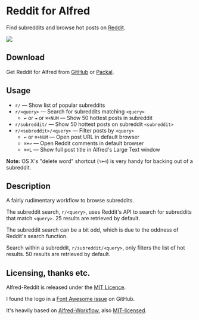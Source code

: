 
# Reddit for Alfred #

Find subreddits and browse hot posts on [Reddit][reddit].

![][demo]

## Download ##

Get Reddit for Alfred from [GitHub][gh-releases] or [Packal][packal-page].

## Usage ##

- `r/` — Show list of popular subreddits
- `r/<query>` — Search for subreddits matching `<query>`
    - `↩` or `⇥` or `⌘+NUM` — Show 50 hottest posts in subreddit
- `r/subreddit/` — Show 50 hottest posts on subreddit `<subreddit>`
- `r/<subreddit>/<query>` — Filter posts by `<query>`
    - `↩` or `⌘+NUM` — Open post URL in default browser
    - `⌘+↩` — Open Reddit comments in default browser
    - `⌘+L` — Show full post title in Alfred's Large Text window

**Note:** OS X's "delete word" shortcut (`⌥+⌫`) is very handy for backing
out of a subreddit.

## Description ##

A fairly rudimentary workflow to browse subreddits.

The subreddit search, `r/<query>`, uses Reddit's API to search for subreddits
that match `<query>`. 25 results are retrieved by default.

The subreddit search can be a bit odd, which is due to the oddness of Reddit's
search function.

Search within a subreddit, `r/subreddit/<query>`, only filters the list of hot
results. 50 results are retrieved by default.

## Licensing, thanks etc. ##

Alfred-Reddit is released under the [MIT Licence][mit].

I found the logo in a [Font Awesome issue][logo-source] on GitHub.

It's heavily based on [Alfred-Workflow][alfred-workflow], also [MIT-licensed][mit].

[reddit]: http://www.reddit.com
[mit]: http://opensource.org/licenses/MIT
[alfred-workflow]: http://www.deanishe.net/alfred-workflow/
[logo-source]: https://github.com/FortAwesome/Font-Awesome/issues/372
[gh-releases]: https://github.com/deanishe/alfred-reddit/releases
[packal-page]: http://www.packal.org/workflow/reddit
[demo]: https://raw.githubusercontent.com/deanishe/alfred-reddit/master/demo.gif
